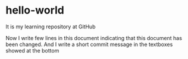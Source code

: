 # hello-world
It is my learning repository at GitHub

Now I write few lines in this document indicating that this document has been changed.
And I write a short commit message in the textboxes showed at the bottom

